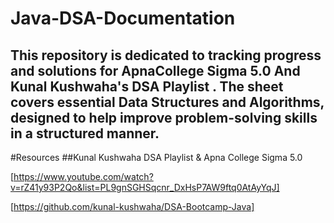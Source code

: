 # Java-DSA-Documentation
## This repository is dedicated to tracking progress and solutions for ApnaCollege Sigma 5.0 And Kunal Kushwaha's DSA Playlist . The sheet covers essential Data Structures and Algorithms, designed to help improve problem-solving skills in a structured manner.


#Resources
##Kunal Kushwaha DSA Playlist & Apna College Sigma 5.0

[https://www.youtube.com/watch?v=rZ41y93P2Qo&list=PL9gnSGHSqcnr_DxHsP7AW9ftq0AtAyYqJ]

[https://github.com/kunal-kushwaha/DSA-Bootcamp-Java]
